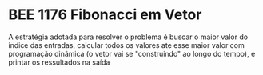 # BEE 1176 Fibonacci em Vetor

A estratégia adotada para resolver o problema é buscar o maior valor do indice das entradas, calcular todos os valores ate esse maior valor com programação dinâmica (o vetor vai se "construindo" ao longo do tempo), e printar os ressultados na saída